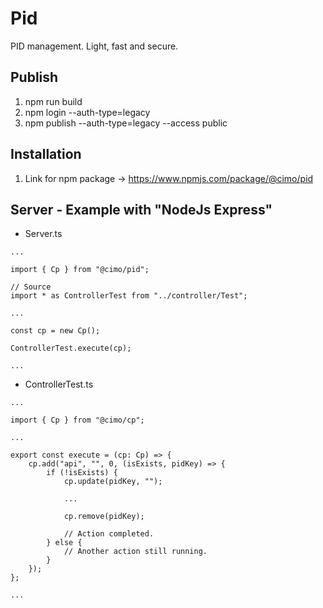 # Pid

PID management. Light, fast and secure.

## Publish

1. npm run build
2. npm login --auth-type=legacy
3. npm publish --auth-type=legacy --access public

## Installation

1. Link for npm package -> https://www.npmjs.com/package/@cimo/pid

## Server - Example with "NodeJs Express"

-   Server.ts

```
...

import { Cp } from "@cimo/pid";

// Source
import * as ControllerTest from "../controller/Test";

...

const cp = new Cp();

ControllerTest.execute(cp);

...
```

-   ControllerTest.ts

```
...

import { Cp } from "@cimo/cp";

...

export const execute = (cp: Cp) => {
    cp.add("api", "", 0, (isExists, pidKey) => {
        if (!isExists) {
            cp.update(pidKey, "");

            ...

            cp.remove(pidKey);

            // Action completed.
        } else {
            // Another action still running.
        }
    });
};

...
```
